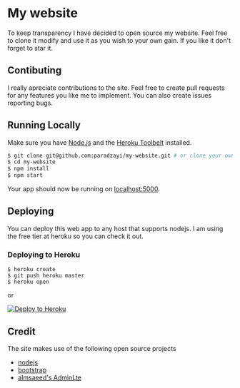 # My website

To keep transparency I have decided to open source my website. Feel free to clone it modify and use it as you wish to your own gain. If you like it don't forget to star it.

## Contibuting

I really apreciate contributions to the site. Feel free to create pull requests for any features you like me to implement. You can also create issues reporting bugs.

## Running Locally

Make sure you have [Node.js](http://nodejs.org/) and the [Heroku Toolbelt](https://toolbelt.heroku.com/) installed.

```sh
$ git clone git@github.com:paradzayi/my-website.git # or clone your own fork
$ cd my-website
$ npm install
$ npm start
```

Your app should now be running on [localhost:5000](http://localhost:5000/).

## Deploying

You can deploy this web app to any host that supports nodejs. I am using the free tier at heroku so you can check it out.

### Deploying to Heroku

```
$ heroku create
$ git push heroku master
$ heroku open
```
or

[![Deploy to Heroku](https://www.herokucdn.com/deploy/button.png)](https://heroku.com/deploy)

## Credit

The site makes use of the following open source projects
* [nodejs](https://nodejs.org)
* [bootstrap](https://getbootstrap.com)
* [almsaeed's AdminLte](https://github.com/almasaeed2010/AdminLTE)

